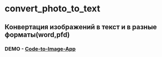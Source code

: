 # convert_photo_to_text
## Конвертация изображений в текст и в разные форматы(word,pfd)

### DEMO - [Code-to-Image-App](https://convert-photo-to-text.vercel.app/) 
